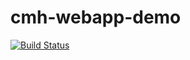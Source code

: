 # cmh-webapp-demo

[![Build Status](https://travis-ci.com/cmhdevelopment/cmh-webapp-demo.svg?branch=master)](https://travis-ci.com/cmhdevelopment/cmh-webapp-demo)